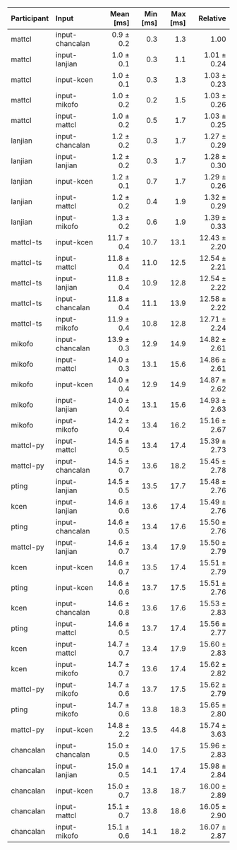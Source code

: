 | Participant | Input | Mean [ms] | Min [ms] | Max [ms] | Relative |
|:---|:---|---:|---:|---:|---:|
| mattcl | input-chancalan | 0.9 ± 0.2 | 0.3 | 1.3 | 1.00 |
| mattcl | input-lanjian | 1.0 ± 0.1 | 0.3 | 1.1 | 1.01 ± 0.24 |
| mattcl | input-kcen | 1.0 ± 0.1 | 0.3 | 1.3 | 1.03 ± 0.23 |
| mattcl | input-mikofo | 1.0 ± 0.2 | 0.2 | 1.5 | 1.03 ± 0.26 |
| mattcl | input-mattcl | 1.0 ± 0.2 | 0.5 | 1.7 | 1.03 ± 0.25 |
| lanjian | input-chancalan | 1.2 ± 0.2 | 0.3 | 1.7 | 1.27 ± 0.29 |
| lanjian | input-lanjian | 1.2 ± 0.2 | 0.3 | 1.7 | 1.28 ± 0.30 |
| lanjian | input-kcen | 1.2 ± 0.1 | 0.7 | 1.7 | 1.29 ± 0.26 |
| lanjian | input-mattcl | 1.2 ± 0.2 | 0.4 | 1.9 | 1.32 ± 0.29 |
| lanjian | input-mikofo | 1.3 ± 0.2 | 0.6 | 1.9 | 1.39 ± 0.33 |
| mattcl-ts | input-kcen | 11.7 ± 0.4 | 10.7 | 13.1 | 12.43 ± 2.20 |
| mattcl-ts | input-mattcl | 11.8 ± 0.4 | 11.0 | 12.5 | 12.54 ± 2.21 |
| mattcl-ts | input-lanjian | 11.8 ± 0.4 | 10.9 | 12.8 | 12.54 ± 2.22 |
| mattcl-ts | input-chancalan | 11.8 ± 0.4 | 11.1 | 13.9 | 12.58 ± 2.22 |
| mattcl-ts | input-mikofo | 11.9 ± 0.4 | 10.8 | 12.8 | 12.71 ± 2.24 |
| mikofo | input-chancalan | 13.9 ± 0.3 | 12.9 | 14.9 | 14.82 ± 2.61 |
| mikofo | input-mattcl | 14.0 ± 0.3 | 13.1 | 15.6 | 14.86 ± 2.61 |
| mikofo | input-kcen | 14.0 ± 0.4 | 12.9 | 14.9 | 14.87 ± 2.62 |
| mikofo | input-lanjian | 14.0 ± 0.4 | 13.1 | 15.6 | 14.93 ± 2.63 |
| mikofo | input-mikofo | 14.2 ± 0.4 | 13.4 | 16.2 | 15.16 ± 2.67 |
| mattcl-py | input-mattcl | 14.5 ± 0.5 | 13.4 | 17.4 | 15.39 ± 2.73 |
| mattcl-py | input-chancalan | 14.5 ± 0.7 | 13.6 | 18.2 | 15.45 ± 2.78 |
| pting | input-lanjian | 14.5 ± 0.5 | 13.5 | 17.7 | 15.48 ± 2.76 |
| kcen | input-lanjian | 14.6 ± 0.6 | 13.6 | 17.4 | 15.49 ± 2.76 |
| pting | input-chancalan | 14.6 ± 0.5 | 13.4 | 17.6 | 15.50 ± 2.76 |
| mattcl-py | input-lanjian | 14.6 ± 0.7 | 13.4 | 17.9 | 15.50 ± 2.79 |
| kcen | input-kcen | 14.6 ± 0.7 | 13.5 | 17.4 | 15.51 ± 2.79 |
| pting | input-kcen | 14.6 ± 0.6 | 13.7 | 17.5 | 15.51 ± 2.76 |
| kcen | input-chancalan | 14.6 ± 0.8 | 13.6 | 17.6 | 15.53 ± 2.83 |
| pting | input-mattcl | 14.6 ± 0.5 | 13.7 | 17.4 | 15.56 ± 2.77 |
| kcen | input-mattcl | 14.7 ± 0.7 | 13.4 | 17.9 | 15.60 ± 2.83 |
| kcen | input-mikofo | 14.7 ± 0.7 | 13.6 | 17.4 | 15.62 ± 2.82 |
| mattcl-py | input-mikofo | 14.7 ± 0.6 | 13.7 | 17.5 | 15.62 ± 2.79 |
| pting | input-mikofo | 14.7 ± 0.6 | 13.8 | 18.3 | 15.65 ± 2.80 |
| mattcl-py | input-kcen | 14.8 ± 2.2 | 13.5 | 44.8 | 15.74 ± 3.63 |
| chancalan | input-chancalan | 15.0 ± 0.5 | 14.0 | 17.5 | 15.96 ± 2.83 |
| chancalan | input-lanjian | 15.0 ± 0.5 | 14.1 | 17.4 | 15.98 ± 2.84 |
| chancalan | input-kcen | 15.0 ± 0.7 | 13.8 | 18.7 | 16.00 ± 2.89 |
| chancalan | input-mattcl | 15.1 ± 0.7 | 13.8 | 18.6 | 16.05 ± 2.90 |
| chancalan | input-mikofo | 15.1 ± 0.6 | 14.1 | 18.2 | 16.07 ± 2.87 |
